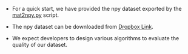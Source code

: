 
* For a quick start, we have provided the npy dataset exported by the [mat2npy.py](https://github.com/Multi-Gait/preprocessing/blob/d6258e5dc3fa3f39d40dec6eb8b259ab82d1619e/Scripts/Mat2Npy/mat2npy.py) script.
  
* The npy dataset can be downloaded from [Dropbox Link](https://www.dropbox.com/scl/fo/r8hup6cv5ff99w65olkwm/ANVNLRYp0ekVXqXrCVykytw?rlkey=zhjm9shhw8exjzs2duvrpjnfj&st=vs8z4qo8&dl=0).

* We expect developers to design various algorithms to evaluate the quality of our dataset.
